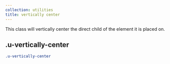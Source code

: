 ```yaml
---
collection: utilities
title: vertically center
---
```


This class will vertically center the direct child of the element it is placed on.

## .u-vertically-center

```css
.u-vertically-center
```
